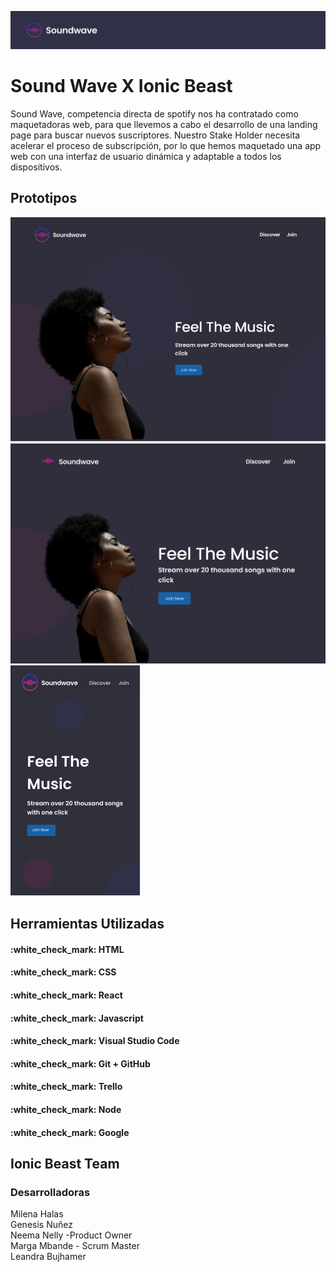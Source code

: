 ![Proyecto Sound Wave por Ionic Beast ](/src/assets/PortadaReadme.png)
# Sound Wave X Ionic Beast

Sound Wave, competencia directa de spotify nos ha contratado como maquetadoras web, para que llevemos a cabo el desarrollo de una landing page para buscar nuevos suscriptores. 
Nuestro Stake Holder necesita acelerar el proceso de subscripción, por lo que hemos maquetado una app web con una interfaz de usuario dinámica y adaptable a todos los dispositivos.

## Prototipos
![Desktop](/src/assets/Desktop.png)
![Tablet](/src/assets/Tablet.png)
![Movil](/src/assets/Mobile.png)

## Herramientas Utilizadas
 
 <h4 align="justify">
:white_check_mark: HTML 
</h4>
<h4 align="justify">
:white_check_mark: CSS
</h4>
<h4 align="Justify">
:white_check_mark: React
</h4>
<h4 align="justify">
:white_check_mark: Javascript 
</h4>
<h4 align="justify">
:white_check_mark: Visual Studio Code 
</h4>
<h4 align="Justify">
:white_check_mark: Git + GitHub 
</h4>
<h4 align="Justify">
:white_check_mark: Trello
</h4>
<h4 align="Justify">
:white_check_mark: Node
</h4>
<h4 align="Justify">
:white_check_mark: Google
</h4>


## Ionic Beast Team
### Desarrolladoras

Milena Halas \
Genesis Nuñez \
Neema Nelly -Product Owner \
Marga Mbande - Scrum Master \
Leandra Bujhamer 




  
   
